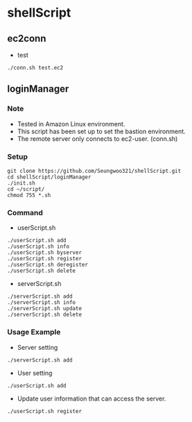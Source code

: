 # shellScript


## ec2conn 
* test
```
./conn.sh test.ec2 
```


## loginManager 


### Note
* Tested in Amazon Linux environment.
* This script has been set up to set the bastion environment.
* The remote server only connects to ec2-user. (conn.sh) 


### Setup
```
git clone https://github.com/Seungwoo321/shellScript.git
cd shellScript/loginManager 
./init.sh 
cd ~/script/
chmod 755 *.sh
```

### Command 

* userScript.sh 
```
./userScript.sh add
./userScript.sh info
./userScript.sh byserver
./userScript.sh register
./userScript.sh deregister
./userScript.sh delete
```
* serverScript.sh
```
./serverScript.sh add
./serverScript.sh info
./serverScript.sh update
./serverScript.sh delete
```


### Usage Example


* Server setting 
```
./serverScript.sh add
```

* User setting 
```
./userScript.sh add 
```

* Update user information that can access the server.
```
./userScript.sh register 
```


